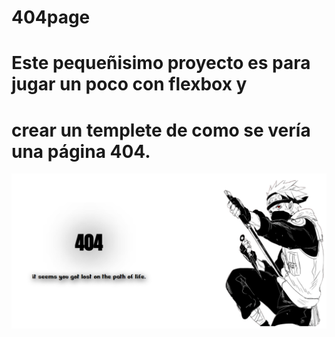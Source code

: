 # 404page
# Este pequeñisimo proyecto es para jugar un poco con flexbox y 
# crear un templete de como se vería una página 404.

![preview](src/preview.png)